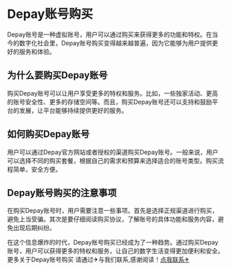 # Depay账号购买

Depay账号是一种虚拟账号，用户可以通过购买来获得更多的功能和特权。在当今的数字化社会里，Depay账号购买变得越来越普遍，因为它能够为用户提供更好的服务和体验。

## 为什么要购买Depay账号

购买Depay账号可以让用户享受更多的特权和服务。比如，一些独家活动、更高的账号安全性、更多的存储空间等。而且，购买Depay账号还可以支持和鼓励平台的发展，让平台能够持续提供更好的服务。

## 如何购买Depay账号

用户可以通过Depay官方网站或者授权的渠道购买Depay账号。一般来说，用户可以选择不同的购买套餐，根据自己的需求和预算来选择适合的账号类型。购买流程简单，安全方便。

## Depay账号购买的注意事项

在购买Depay账号时，用户需要注意一些事项。首先是选择正规渠道进行购买，避免上当受骗。其次是要仔细阅读购买协议，了解账号的具体功能和服务内容，避免出现后期纠纷。

在这个信息爆炸的时代，Depay账号购买已经成为了一种趋势。通过购买Depay账号，用户可以获得更多的特权和服务，让自己的数字生活变得更加便利和安全。更多关于Depay账号购买 请通过✈与我们联系,感谢阅读！[点我联系✈](https://ad.G208.com)